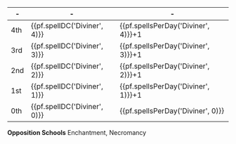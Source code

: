 -|-|-
-|-|-
4th | {{pf.spellDC('Diviner', 4)}} | {{pf.spellsPerDay('Diviner', 4)}}+1 |
3rd | {{pf.spellDC('Diviner', 3)}} | {{pf.spellsPerDay('Diviner', 3)}}+1 | ~~*[arcane sight]*~~ ^s^, *[fireball]*, *[stinking cloud]*
2nd | {{pf.spellDC('Diviner', 2)}} | {{pf.spellsPerDay('Diviner', 2)}}+1 | *[create pit]*, *[glitterdust]*, ~~*[see invisibility]*~~ ^s^, *[scorching ray]*, *[twilight haze]*
1st | {{pf.spellDC('Diviner', 1)}} | {{pf.spellsPerDay('Diviner', 1)}}+1 | *[feather fall]*, *[grease]*, ~~*[heightened awareness]*~~ ^s^, ~~*[mage armour]*~~, *[magic missile]*, ~~*[unseen servant]*~~
0th | {{pf.spellDC('Diviner', 0)}} | {{pf.spellsPerDay('Diviner', 0)}}   | *[detect magic]* ^s^, *[light]*, *[mage hand]*, *[read magic]* ^s^

**Opposition Schools** Enchantment, Necromancy
